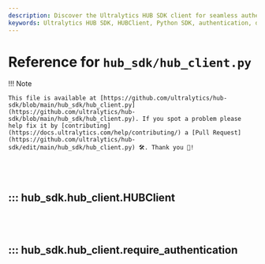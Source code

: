 ```yaml
---
description: Discover the Ultralytics HUB SDK client for seamless authentication and interaction with models, datasets, projects, and users.
keywords: Ultralytics HUB SDK, HUBClient, Python SDK, authentication, datasets, models, projects, users
---
```


# Reference for `hub_sdk/hub_client.py`

!!! Note

    This file is available at [https://github.com/ultralytics/hub-sdk/blob/main/hub_sdk/hub_client.py](https://github.com/ultralytics/hub-sdk/blob/main/hub_sdk/hub_client.py). If you spot a problem please help fix it by [contributing](https://docs.ultralytics.com/help/contributing/) a [Pull Request](https://github.com/ultralytics/hub-sdk/edit/main/hub_sdk/hub_client.py) 🛠️. Thank you 🙏!

<br><br>

## ::: hub_sdk.hub_client.HUBClient

<br><br>

## ::: hub_sdk.hub_client.require_authentication

<br><br>
